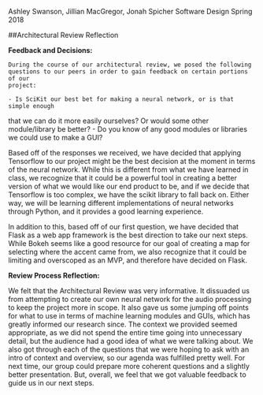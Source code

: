 Ashley Swanson, Jillian MacGregor, Jonah Spicher
Software Design
Spring 2018

##Architectural Review Reflection

**Feedback and Decisions:**

    During the course of our architectural review, we posed the following
    questions to our peers in order to gain feedback on certain portions of our
    project:

    - Is SciKit our best bet for making a neural network, or is that simple enough
that we can do it more easily ourselves? Or would some other module/library be
better?
    - Do you know of any good modules or libraries we could use to make a GUI?

Based off of the responses we received, we have decided that applying
Tensorflow to our project might be the best decision at the moment in terms of
the neural network. While this is different from what we have learned in class,
we recognize that it could be a powerful tool in creating a better version of
what we would like our end product to be, and if we decide that Tensorflow is
too complex, we have the scikit library to fall back on. Either way, we will be
learning different implementations of neural networks through Python, and it
provides a good learning experience.

In addition to this, based off of our first question, we have decided that
Flask as a web app framework is the best direction to take our next steps.
While Bokeh seems like a good resource for our goal of creating a map for
selecting where the accent came from, we also recognize that it could be
limiting and overscoped as an MVP, and therefore have decided on Flask.

**Review Process Reflection:**

We felt that the Architectural Review was very informative. It dissuaded us
from attempting to create our own neural network for the audio processing to
keep the project more in scope. It also gave us some jumping off points for
what to use in terms of machine learning modules and GUIs, which has greatly
informed our research since. The context we provided seemed appropriate, as we
did not spend the entire time going into unnecessary detail, but  the audience
had a good idea of what we were talking about. We also got through each of the
questions that we were hoping to ask with an intro of context and overview, so
our agenda was fulfilled pretty well. For next time, our group could prepare
more coherent questions and a slightly better presentation. But, overall, we
feel that we got valuable feedback to guide us in our next steps.
